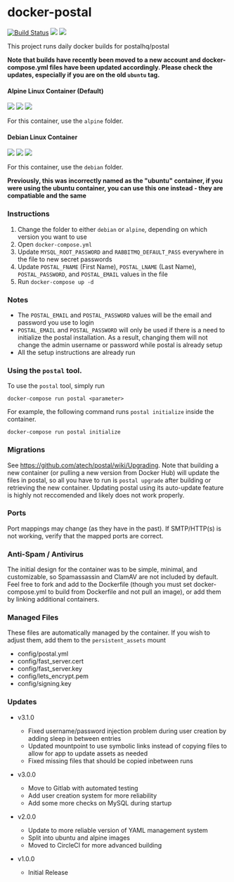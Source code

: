 # docker-postal
[![Build Status](https://iloveyatoo.semaphoreci.com/badges/docker-postal/branches/master.svg)](https://iloveyatoo.semaphoreci.com/projects/docker-postal) [![](https://img.shields.io/badge/image-quay.io%2Filoveyatoo%2Fpostal-blue?style=flat-square&logo=Docker)](https://quay.io/repository/iloveyatoo/postal?tab=tags) [![](https://img.shields.io/badge/image-docker.io%2Filoveyatoo%2Fpostal-blue?style=flat-square&logo=Docker)](https://hub.docker.com/repository/docker/iloveyatoo/postal/tags?page=1&ordering=last_updated)

This project runs daily docker builds for postalhq/postal

**Note that builds have recently been moved to a new account and docker-compose.yml files have been updated accordingly. Please check the updates, especially if you are on the old `ubuntu` tag.**

#### Alpine Linux Container (Default)
![](https://img.shields.io/badge/image-quay.io%2Filoveyatoo%2Fpostal:alpine-blue?style=flat-square&logo=Docker) ![](https://img.shields.io/badge/image-docker.io%2Filoveyatoo%2Fpostal:alpine-blue?style=flat-square&logo=Docker) ![](https://img.shields.io/docker/image-size/iloveyatoo/postal/alpine?style=flat-square)

For this container, use the `alpine` folder.

#### Debian Linux Container
![](https://img.shields.io/badge/image-quay.io%2Filoveyatoo%2Fpostal:debian-blue?style=flat-square&logo=Docker) ![](https://img.shields.io/badge/image-docker.io%2Filoveyatoo%2Fpostal:debian-blue?style=flat-square&logo=Docker) ![](https://img.shields.io/docker/image-size/iloveyatoo/postal/debian?style=flat-square)

For this container, use the `debian` folder.

**Previously, this was incorrectly named as the "ubuntu" container, if you were using the ubuntu container, you can use this one instead - they are compatiable and the same**

### Instructions
1.  Change the folder to either `debian` or `alpine`, depending on which version you want to use
2.  Open `docker-compose.yml`
3.  Update `MYSQL_ROOT_PASSWORD` and `RABBITMQ_DEFAULT_PASS` everywhere in the file to new secret passwords
4.  Update `POSTAL_FNAME` (First Name), `POSTAL_LNAME` (Last Name), `POSTAL_PASSWORD`, and `POSTAL_EMAIL` values in the file
5.  Run `docker-compose up -d`

### Notes
*  The `POSTAL_EMAIL` and `POSTAL_PASSWORD` values will be the email and password you use to login
*  `POSTAL_EMAIL` and `POSTAL_PASSWORD` will only be used if there is a need to initialize the postal installation. As a result, changing them will not change the admin username or password while postal is already setup
*  All the setup instructions are already run

### Using the `postal` tool.
To use the `postal` tool, simply run
```
docker-compose run postal <parameter>
```
For example, the following command runs `postal initialize` inside the container.
```
docker-compose run postal initialize
```

### Migrations
See https://github.com/atech/postal/wiki/Upgrading. Note that building a new container (or pulling a new version from Docker Hub) will update the files in postal, so all you have to run is `postal upgrade` after building or retrieving the new container. Updating postal using its auto-update feature is highly not reccomended and likely does not work properly.

### Ports
Port mappings may change (as they have in the past). If SMTP/HTTP(s) is not working, verify that the mapped ports are correct.

### Anti-Spam / Antivirus
The initial design for the container was to be simple, minimal, and customizable, so Spamassassin and ClamAV are not included by default. Feel free to fork and add to the Dockerfile (though you must set docker-compose.yml to build from Dockerfile and not pull an image), or add them by linking additional containers.

### Managed Files
These files are automatically managed by the container. If you wish to adjust them, add them to the `persistent_assets` mount
- config/postal.yml
- config/fast_server.cert
- config/fast_server.key
- config/lets_encrypt.pem
- config/signing.key

### Updates
- v3.1.0
  * Fixed username/password injection problem during user creation by adding sleep in between entries
  * Updated mountpoint to use symbolic links instead of copying files to allow for app to update assets as needed
  * Fixed missing files that should be copied inbetween runs
- v3.0.0
  * Move to Gitlab with automated testing
  * Add user creation system for more reliability
  * Add some more checks on MySQL during startup

- v2.0.0
  * Update to more reliable version of YAML management system
  * Split into ubuntu and alpine images
  * Moved to CircleCI for more advanced building
- v1.0.0
  * Initial Release
